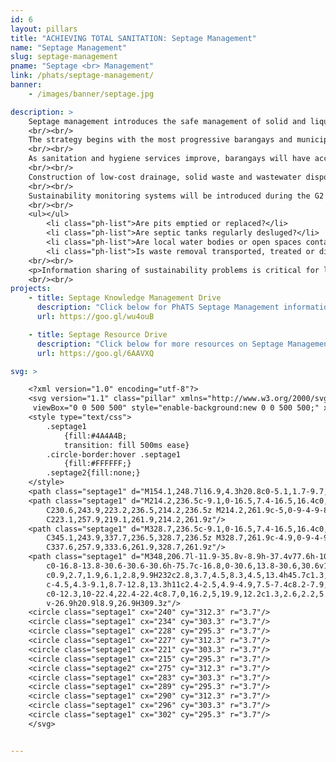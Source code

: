 ```yaml
---
id: 6
layout: pillars
title: "ACHIEVING TOTAL SANITATION: Septage Management"
name: "Septage Management"
slug: septage-management
pname: "Septage <br> Management"
link: /phats/septage-management/
banner:
    - /images/banner/septage.jpg

description: >
    Septage management introduces the safe management of solid and liquid wastes, water quality monitoring systems and promoting water supply protection, sanitary surveys and safe water storage and handling.
    <br/><br/>
    The strategy begins with the most progressive barangays and municipalities with demonstrated sustainable sanitation practices. The intent is to develop and refine simple and appropriate technologies and systems with low maintenance in typhoon-affected areas.
    <br/><br/>
    As sanitation and hygiene services improve, barangays will have access to basic water safety planning and public health monitoring to detect disease-causing supply problems. Point of use water quality testing and response protocols will be developed with advocacy to Local Government Units (LGUs) for budget allocations and sustainable service resources.
    <br/><br/>
    Construction of low-cost drainage, solid waste and wastewater disposal facilities will promote cost-effected waste management and encourage LGUs to obtain G3 Total Sanitation Barangay status. Faecal Sludge Management (FSM) systems should be introduced where septic tanks are preferred or required. Systems will be appropriate for rural contexts with low maintenance and simple technologies, correcting previous unstainable FSM interventions in the Philippines.
    <br/><br/>
    Sustainability monitoring systems will be introduced during the G2 graduation process to track toilet pit and septic tank problems:
    <br/><br/>
    <ul></ul>
        <li class="ph-list">Are pits emptied or replaced?</li>
        <li class="ph-list">Are septic tanks regularly desluged?</li>
        <li class="ph-list">Are local water bodies or open spaces contaminated by toilet pits or septic tanks?</li>
        <li class="ph-list">Is waste removal transported, treated or disposed safely?</li>
    <br/><br/>
    <p>Information sharing of sustainability problems is critical for local governments and sanitation stakeholders to finance, develop and implement appropriate solutions to public health hazards from unsafe sanitation and waste management systems.</p>
    <br/><br/>
projects:
    - title: Septage Knowledge Management Drive
      description: "Click below for PhATS Septage Management information including best practices:"
      url: https://goo.gl/wu4ouB

    - title: Septage Resource Drive
      description: "Click below for more resources on Septage Management in the Philippines and around the world:"
      url: https://goo.gl/6AAVXQ

svg: >       

    <?xml version="1.0" encoding="utf-8"?>
    <svg version="1.1" class="pillar" xmlns="http://www.w3.org/2000/svg" xmlns:xlink="http://www.w3.org/1999/xlink" x="0px" y="0px"
     viewBox="0 0 500 500" style="enable-background:new 0 0 500 500;" xml:space="preserve">
    <style type="text/css">
    	.septage1
            {fill:#4A4A4B;
            transition: fill 500ms ease}
        .circle-border:hover .septage1
            {fill:#FFFFFF;}
    	.septage2{fill:none;}
    </style>
    <path class="septage1" d="M154.1,248.7l16.9,4.3h20.8c0-5.1,1.7-9.7,4.5-13.4h-42.2V248.7z"/>
    <path class="septage1" d="M214.2,236.5c-9.1,0-16.5,7.4-16.5,16.4c0,9.1,7.4,16.4,16.5,16.4c9.1,0,16.4-7.3,16.4-16.4
    	C230.6,243.9,223.2,236.5,214.2,236.5z M214.2,261.9c-5,0-9-4-9-8.9c0-4.9,4-8.9,9-8.9c4.9,0,9,4,9,8.9
    	C223.1,257.9,219.1,261.9,214.2,261.9z"/>
    <path class="septage1" d="M328.7,236.5c-9.1,0-16.5,7.4-16.5,16.4c0,9.1,7.4,16.4,16.5,16.4c9,0,16.4-7.3,16.4-16.4
    	C345.1,243.9,337.7,236.5,328.7,236.5z M328.7,261.9c-4.9,0-9-4-9-8.9c0-4.9,4-8.9,9-8.9c4.9,0,8.9,4,8.9,8.9
    	C337.6,257.9,333.6,261.9,328.7,261.9z"/>
    <path class="septage1" d="M348,206.7l-11.9-35.8v-8.9h-37.4v77.6h-10.9c-1.6-6.5-3.4-12.2-4.5-15.7c4.7-5.4,7.7-12.3,7.7-20v-11.2
    	c0-16.8-13.8-30.6-30.6-30.6h-75.7c-16.8,0-30.6,13.8-30.6,30.6v11.2c0,16.8,13.8,30.6,30.6,30.6h75.7c5.9,0,11.4-1.8,16.1-4.7
    	c0.9,2.7,1.9,6.1,2.8,9.9H232c2.8,3.7,4.5,8.3,4.5,13.4h45.7c1.3,7.8,1.5,15.6,0.2,21.3c-2.4,10.5-16.6,21.6-24,28.7
    	c-4.5,4.3-9.1,8.7-12.8,13.3h11c2.4-2.5,4.9-4.9,7.5-7.4c8.2-7.9,23.5-22.8,26.2-32.5c1.8-6.6,1.4-15.1,0.2-23.5h15.8
    	c0-12.3,10-22.4,22.4-22.4c8.7,0,16.2,5,19.9,12.2c1.3,2.6,2.2,5.5,2.4,8.6c0,0.5,0.1,1,0.1,1.6H369v-37.3L348,206.7z M309.3,206.7
    	v-26.9h20.9l8.9,26.9H309.3z"/>
    <circle class="septage1" cx="240" cy="312.3" r="3.7"/>
    <circle class="septage1" cx="234" cy="303.3" r="3.7"/>
    <circle class="septage1" cx="228" cy="295.3" r="3.7"/>
    <circle class="septage1" cx="227" cy="312.3" r="3.7"/>
    <circle class="septage1" cx="221" cy="303.3" r="3.7"/>
    <circle class="septage1" cx="215" cy="295.3" r="3.7"/>
    <circle class="septage2" cx="275" cy="312.3" r="3.7"/>
    <circle class="septage1" cx="283" cy="303.3" r="3.7"/>
    <circle class="septage1" cx="289" cy="295.3" r="3.7"/>
    <circle class="septage1" cx="290" cy="312.3" r="3.7"/>
    <circle class="septage1" cx="296" cy="303.3" r="3.7"/>
    <circle class="septage1" cx="302" cy="295.3" r="3.7"/>
    </svg>


---
```

